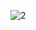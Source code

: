 ![2](https://user-images.githubusercontent.com/62280180/131562652-a9e3b540-68df-4bd6-baeb-16d68786ee9d.PNG)
